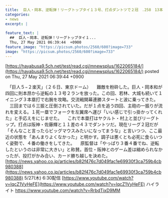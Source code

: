 ```yaml
---
title:  巨人・岡本、逆転弾！リーグトップタイ１３号、打点ダントツで２冠　.258　13本　43打点　1盗塁  
categories:
- news
excerpt: |
  
feature_text: |
  ##  巨人・岡本、逆転弾！リーグトップタイ１...
  Thu, 27 May 2021 06:39:44  +0900
feature_image: "https://picsum.photos/2560/600?image=733"
image: "https://picsum.photos/2560/600?image=733"
---
```


[https://hayabusa9.5ch.net/test/read.cgi/mnewsplus/1622065184/](https://hayabusa9.5ch.net/test/read.cgi/mnewsplus/1622065184/)
posted on Thu, 27 May 2021 06:39:44  +0900

<!--more-->

　「巨人５−２楽天」（２６日、東京ドーム） 　難敵を粉砕した。巨人・岡本和が四回に則本昂から逆転の１３号２ランを放った。この回、若林、大城も続いて１イニング３本塁打で右腕を攻略。交流戦開幕連勝スタートと波に乗ってきた。 　三回までは６三振と圧倒されていた。だが１点を追う四回、主砲の一振りが流れを変える。１死一塁でフォークを左翼席へ運び「いい感じで引っ掛かってくれた」と手応えをにじませた。 　これで本塁打はヤクルト・村上と並びリーグトップ。打点は阪神・佐藤輝と１１差の４３でダントツだ。現在リーグ２冠だが「そんなこと言ったらビッグマウスみたいになってまうな」と言いつつ、ここ最近の状態を「あんまりよくなかった」と明かす。調子は悪くとも必死に食らいつく姿勢で、４番の働きをしてきた。 　原監督は「やっぱり３番４番でね、逆転したというのは非常に大きい」と称賛。首位・阪神とのゲーム差は縮められなかったが、投打がかみ合い、カード勝ち越しを決めた。 [https://news.yahoo.co.jp/articles/b82f476c7d049fac1e69930f3ca759b4cb980388](https://news.yahoo.co.jp/articles/b82f476c7d049fac1e69930f3ca759b4cb980388) 5/27(木) 6:30配信 [https://www.youtube.com/watch?v=lqcZ1VyHeFE](https://www.youtube.com/watch?v=lqcZ1VyHeFE) ハイライト https://www.youtube.com/watch?v=RrbdTixD9MM
